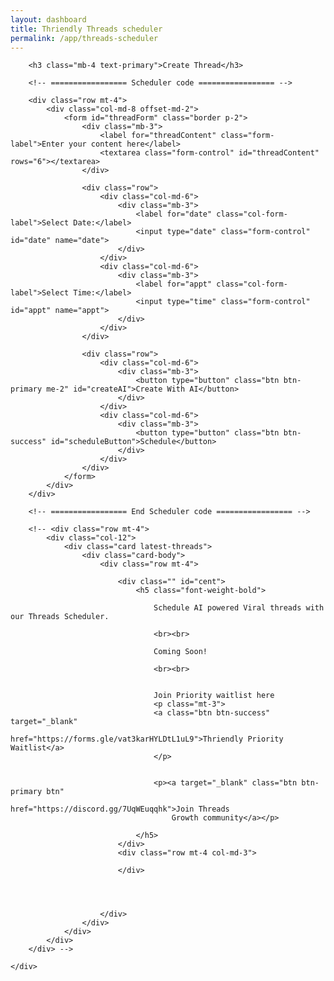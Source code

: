 ```yaml
---
layout: dashboard
title: Thriendly Threads scheduler
permalink: /app/threads-scheduler
---
```


<div id="content">
    <div class="container mt-4 col-md-6 text-center">

        <h3 class="mb-4 text-primary">Create Thread</h3>

        <!-- ================= Scheduler code ================= -->

        <div class="row mt-4">
            <div class="col-md-8 offset-md-2">
                <form id="threadForm" class="border p-2">
                    <div class="mb-3">
                        <label for="threadContent" class="form-label">Enter your content here</label>
                        <textarea class="form-control" id="threadContent" rows="6"></textarea>
                    </div>

                    <div class="row">
                        <div class="col-md-6">
                            <div class="mb-3">
                                <label for="date" class="col-form-label">Select Date:</label>
                                <input type="date" class="form-control" id="date" name="date">
                            </div>
                        </div>
                        <div class="col-md-6">
                            <div class="mb-3">
                                <label for="appt" class="col-form-label">Select Time:</label>
                                <input type="time" class="form-control" id="appt" name="appt">
                            </div>
                        </div>
                    </div>

                    <div class="row">
                        <div class="col-md-6">
                            <div class="mb-3">
                                <button type="button" class="btn btn-primary me-2" id="createAI">Create With AI</button>
                            </div>
                        </div>
                        <div class="col-md-6">
                            <div class="mb-3">
                                <button type="button" class="btn btn-success" id="scheduleButton">Schedule</button>
                            </div>
                        </div>
                    </div>
                </form>
            </div>
        </div>

        <!-- ================= End Scheduler code ================= -->

        <!-- <div class="row mt-4">
            <div class="col-12">
                <div class="card latest-threads">
                    <div class="card-body">
                        <div class="row mt-4">

                            <div class="" id="cent">
                                <h5 class="font-weight-bold">

                                    Schedule AI powered Viral threads with our Threads Scheduler.

                                    <br><br>

                                    Coming Soon!

                                    <br><br>


                                    Join Priority waitlist here 
                                    <p class="mt-3">
                                    <a class="btn btn-success" target="_blank"
                                        href="https://forms.gle/vat3karHYLDtL1uL9">Thriendly Priority Waitlist</a>
                                    </p>


                                    <p><a target="_blank" class="btn btn-primary btn"
                                        href="https://discord.gg/7UqWEuqqhk">Join Threads
                                        Growth community</a></p>

                                </h5>
                            </div>
                            <div class="row mt-4 col-md-3">

                            </div>




                        </div>
                    </div>
                </div>
            </div>
        </div> -->

    </div>

</div>

<script type="module" src="{{ site.baseurl }}/assets/js/firebaseauth.js"></script>
<!-- <script src="{{ site.baseurl }}/assets/js/smartreply.js"></script> -->
<script src="{{ site.baseurl }}/assets/js/dashboard/threads-scheduler.js"></script>

<script type="module">
    import { checkAuthAndExecute } from "{{ site.baseurl }}/assets/js/firebaseauth.js";

    /* // On profile page
    checkAuthAndExecute(
        (user) => {
            console.log("Inside smart reply page : " + user);
            // User is signed in
            console.log("Inside smart reply page User is signed in:", user.email);
            console.log("Inside smart reply page User token:", user.getIdToken());
            user.getIdToken()
                .then((idToken) => {
                    // idToken contains the ID token string
                    console.log("ID Token:", idToken);
                })
                .catch((error) => {
                    console.error("Error getting ID token:", error.message);
                });
        }
    ); */

</script>